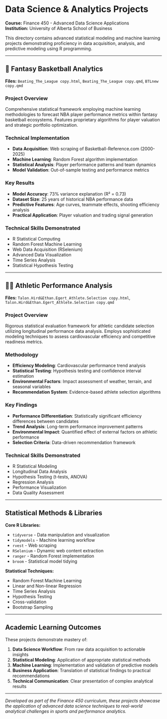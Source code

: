 # Data Science & Analytics Projects

**Course:** Finance 450 - Advanced Data Science Applications  
**Institution:** University of Alberta School of Business

This directory contains advanced statistical modeling and machine learning projects demonstrating proficiency in data acquisition, analysis, and predictive modeling using R programming.

---

## 🏀 Fantasy Basketball Analytics
**Files:** `Beating_The_League copy.html`, `Beating_The_League copy.qmd`, `BTLnew copy.qmd`

### Project Overview
Comprehensive statistical framework employing machine learning methodologies to forecast NBA player performance metrics within fantasy basketball ecosystems. Features proprietary algorithms for player valuation and strategic portfolio optimization.

### Technical Implementation
- **Data Acquisition**: Web scraping of Basketball-Reference.com (2000-2025)
- **Machine Learning**: Random Forest algorithm implementation
- **Statistical Analysis**: Player performance patterns and team dynamics
- **Model Validation**: Out-of-sample testing and performance metrics

### Key Results
- **Model Accuracy**: 73% variance explanation (R² = 0.73)
- **Dataset Size**: 25 years of historical NBA performance data
- **Predictive Features**: Age curves, teammate effects, shooting efficiency analysis
- **Practical Application**: Player valuation and trading signal generation

### Technical Skills Demonstrated
- R Statistical Computing
- Random Forest Machine Learning
- Web Data Acquisition (RSelenium)
- Advanced Data Visualization
- Time Series Analysis
- Statistical Hypothesis Testing

---

## 🏃‍♂️ Athletic Performance Analysis
**Files:** `Talon.Hird&Ethan.Egert_Athlete.Selection copy.html`, `Talon.Hird&Ethan.Egert_Athlete.Selection copy.qmd`

### Project Overview
Rigorous statistical evaluation framework for athletic candidate selection utilizing longitudinal performance data analysis. Employs sophisticated modeling techniques to assess cardiovascular efficiency and competitive readiness metrics.

### Methodology
- **Efficiency Modeling**: Cardiovascular performance trend analysis
- **Statistical Testing**: Hypothesis testing and confidence interval estimation
- **Environmental Factors**: Impact assessment of weather, terrain, and seasonal variables
- **Recommendation System**: Evidence-based athlete selection algorithms

### Key Findings
- **Performance Differentiation**: Statistically significant efficiency differences between candidates
- **Trend Analysis**: Long-term performance improvement patterns
- **Environmental Impact**: Quantified effect of external factors on athletic performance
- **Selection Criteria**: Data-driven recommendation framework

### Technical Skills Demonstrated
- R Statistical Modeling
- Longitudinal Data Analysis
- Hypothesis Testing (t-tests, ANOVA)
- Regression Analysis
- Performance Visualization
- Data Quality Assessment

---

## Statistical Methods & Libraries

**Core R Libraries:**
- `tidyverse` - Data manipulation and visualization
- `tidymodels` - Machine learning workflow
- `rvest` - Web scraping
- `RSelenium` - Dynamic web content extraction
- `ranger` - Random Forest implementation
- `broom` - Statistical model tidying

**Statistical Techniques:**
- Random Forest Machine Learning
- Linear and Non-linear Regression
- Time Series Analysis
- Hypothesis Testing
- Cross-validation
- Bootstrap Sampling

---

## Academic Learning Outcomes

These projects demonstrate mastery of:
1. **Data Science Workflow**: From raw data acquisition to actionable insights
2. **Statistical Modeling**: Application of appropriate statistical methods
3. **Machine Learning**: Implementation and validation of predictive models
4. **Business Application**: Translation of statistical findings to practical recommendations
5. **Technical Communication**: Clear presentation of complex analytical results

---

*Developed as part of the Finance 450 curriculum, these projects showcase the application of advanced data science techniques to real-world analytical challenges in sports and performance analytics.*